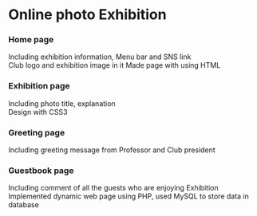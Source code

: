 # Online photo Exhibition

### Home page   
Including exhibition information, Menu bar and SNS link     
Club logo and exhibition image in it
Made page with using HTML   

### Exhibition page   
Including photo title, explanation   
Design with CSS3   

### Greeting page   
Including greeting message from Professor and Club president

### Guestbook page   
Including comment of all the guests who are enjoying Exhibition   
Implemented dynamic web page using PHP, used MySQL to store data in database   

